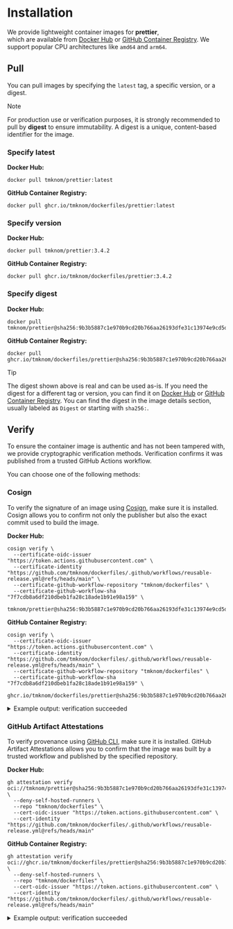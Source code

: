 # Installation

We provide lightweight container images for **prettier**,  
which are available from [Docker Hub][docker_hub] or [GitHub Container Registry][ghcr].
We support popular CPU architectures like `amd64` and `arm64`.

## Pull

You can pull images by specifying the `latest` tag, a specific version, or a digest.

> [!NOTE]
>
> For production use or verification purposes, it is strongly recommended to pull by **digest** to ensure immutability.
> A digest is a unique, content-based identifier for the image.

### Specify latest

**Docker Hub:**

```shell
docker pull tmknom/prettier:latest
```

**GitHub Container Registry:**

```shell
docker pull ghcr.io/tmknom/dockerfiles/prettier:latest
```

### Specify version

**Docker Hub:**

```shell
docker pull tmknom/prettier:3.4.2
```

**GitHub Container Registry:**

```shell
docker pull ghcr.io/tmknom/dockerfiles/prettier:3.4.2
```

### Specify digest

**Docker Hub:**

```shell
docker pull tmknom/prettier@sha256:9b3b5887c1e970b9cd20b766aa26193dfe31c13974e9cd5df60c078b8c70e189
```

**GitHub Container Registry:**

```shell
docker pull ghcr.io/tmknom/dockerfiles/prettier@sha256:9b3b5887c1e970b9cd20b766aa26193dfe31c13974e9cd5df60c078b8c70e189
```

> [!TIP]
>
> The digest shown above is real and can be used as-is.
> If you need the digest for a different tag or version, you can find it on [Docker Hub][docker_hub] or [GitHub Container Registry][ghcr].
> You can find the digest in the image details section, usually labeled as `Digest` or starting with `sha256:`.

## Verify

To ensure the container image is authentic and has not been tampered with, we provide cryptographic verification methods.
Verification confirms it was published from a trusted GitHub Actions workflow.

You can choose one of the following methods:

### Cosign

To verify the signature of an image using [Cosign](https://github.com/sigstore/cosign), make sure it is installed.
Cosign allows you to confirm not only the publisher but also the exact commit used to build the image.

**Docker Hub:**

```shell
cosign verify \
  --certificate-oidc-issuer "https://token.actions.githubusercontent.com" \
  --certificate-identity "https://github.com/tmknom/dockerfiles/.github/workflows/reusable-release.yml@refs/heads/main" \
  --certificate-github-workflow-repository "tmknom/dockerfiles" \
  --certificate-github-workflow-sha "7f7cdb8a6df210dbeb1fa28c18ade1b91e98a159" \
  tmknom/prettier@sha256:9b3b5887c1e970b9cd20b766aa26193dfe31c13974e9cd5df60c078b8c70e189
```

**GitHub Container Registry:**

```shell
cosign verify \
  --certificate-oidc-issuer "https://token.actions.githubusercontent.com" \
  --certificate-identity "https://github.com/tmknom/dockerfiles/.github/workflows/reusable-release.yml@refs/heads/main" \
  --certificate-github-workflow-repository "tmknom/dockerfiles" \
  --certificate-github-workflow-sha "7f7cdb8a6df210dbeb1fa28c18ade1b91e98a159" \
  ghcr.io/tmknom/dockerfiles/prettier@sha256:9b3b5887c1e970b9cd20b766aa26193dfe31c13974e9cd5df60c078b8c70e189
```

<details>
<summary>Example output: verification succeeded</summary>

```shell

Verification for ghcr.io/tmknom/dockerfiles/prettier@sha256:9b3b5887c1e970b9cd20b766aa26193dfe31c13974e9cd5df60c078b8c70e189 --
The following checks were performed on each of these signatures:
  - The cosign claims were validated
  - Existence of the claims in the transparency log was verified offline
  - The code-signing certificate was verified using trusted certificate authority certificates

[{"critical":{"identity":{"docker-reference":"ghcr.io/tmknom/dockerfiles/prettier"},"image":{"docker...
```
</details>

### GitHub Artifact Attestations

To verify provenance using [GitHub CLI](https://cli.github.com/), make sure it is installed.
GitHub Artifact Attestations allows you to confirm that the image was built by a trusted workflow and published by the specified repository.

**Docker Hub:**

```shell
gh attestation verify oci://tmknom/prettier@sha256:9b3b5887c1e970b9cd20b766aa26193dfe31c13974e9cd5df60c078b8c70e189 \
  --deny-self-hosted-runners \
  --repo "tmknom/dockerfiles" \
  --cert-oidc-issuer "https://token.actions.githubusercontent.com" \
  --cert-identity "https://github.com/tmknom/dockerfiles/.github/workflows/reusable-release.yml@refs/heads/main"
```

**GitHub Container Registry:**

```shell
gh attestation verify oci://ghcr.io/tmknom/dockerfiles/prettier@sha256:9b3b5887c1e970b9cd20b766aa26193dfe31c13974e9cd5df60c078b8c70e189 \
  --deny-self-hosted-runners \
  --repo "tmknom/dockerfiles" \
  --cert-oidc-issuer "https://token.actions.githubusercontent.com" \
  --cert-identity "https://github.com/tmknom/dockerfiles/.github/workflows/reusable-release.yml@refs/heads/main"
```

<details>
<summary>Example output: verification succeeded</summary>

```shell
Loaded digest sha256:9b3b5887c1e970b9cd20b766aa26193dfe31c13974e9cd5df60c078b8c70e189 for oci://ghcr.io/tmknom/dockerfiles/prettier@sha256:9b3b5887c1e970b9cd20b766aa26193dfe31c13974e9cd5df60c078b8c70e189
Loaded 2 attestations from GitHub API
✓ Verification succeeded!
...
```
</details>

[docker_hub]: https://hub.docker.com/r/tmknom/prettier
[ghcr]: https://github.com/tmknom/dockerfiles/pkgs/container/dockerfiles%2Fprettier
